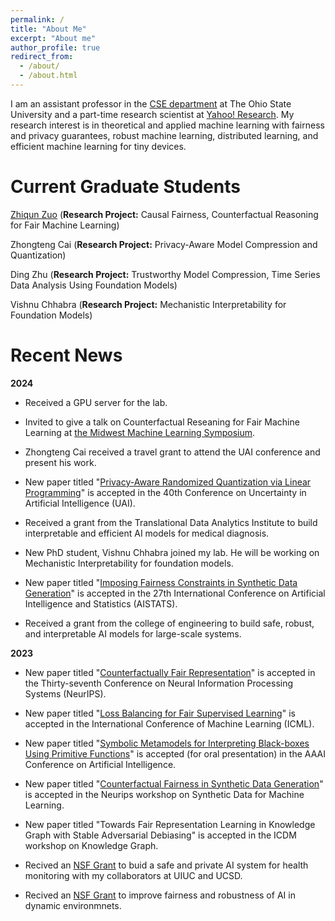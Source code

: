 ```yaml
---
permalink: /
title: "About Me"
excerpt: "About me"
author_profile: true
redirect_from: 
  - /about/
  - /about.html
---
```


I am an assistant professor in the [CSE department](https://cse.osu.edu/) at The Ohio State University and a part-time research scientist at [Yahoo! Research](https://research.yahoo.com/). My research interest is in theoretical and applied machine learning with fairness and privacy guarantees, robust machine learning, distributed learning, and efficient machine learning for tiny devices. 

Current Graduate Students
======
[Zhiqun Zuo](https://www.linkedin.com/in/zhiqun-zuo-616507277/) (**Research Project:** Causal Fairness, Counterfactual Reasoning for Fair Machine Learning)

Zhongteng Cai (**Research Project:** Privacy-Aware Model Compression and Quantization)

Ding Zhu (**Research Project:** Trustworthy Model Compression, Time Series Data Analysis Using Foundation Models)

Vishnu Chhabra (**Research Project:** Mechanistic Interpretability for Foundation Models)


Recent News
======

**2024**

* Received a GPU server for the lab.
  
* Invited to give a talk on Counterfactual Reseaning for Fair Machine Learning at [the Midwest Machine Learning Symposium](https://midwest-ml.org/2024/).

* Zhongteng Cai received a travel grant to attend the UAI conference and present his work. 

* New paper titled "[Privacy-Aware Randomized Quantization via Linear Programming](https://khalilimahdi.github.io/)" is accepted in the 40th Conference on Uncertainty in Artificial Intelligence (UAI). 

* Received a grant from the Translational Data Analytics Institute to build interpretable and efficient AI models for medical diagnosis.

* New PhD student, Vishnu Chhabra joined my lab. He will be working on Mechanistic Interpretability for foundation models. 

* New paper titled "[Imposing Fairness Constraints in Synthetic Data Generation](https://khalilimahdi.github.io/)" is accepted in the 27th International Conference on Artificial Intelligence and Statistics (AISTATS). 

* Received a grant from the college of engineering to build safe, robust, and interpretable AI models for large-scale systems. 

**2023**

* New paper titled "[Counterfactually Fair Representation](https://arxiv.org/pdf/2311.05420.pdf)" is accepted in the Thirty-seventh Conference on Neural Information Processing Systems (NeurIPS). 

* New paper titled "[Loss Balancing for Fair Supervised Learning](https://openreview.net/pdf?id=gVGZyRDpXX)" is accepted in the International Conference of Machine Learning (ICML). 

* New paper titled "[Symbolic Metamodels for Interpreting Black-boxes Using Primitive Functions]()" is accepted (for oral presentation) in the AAAI Conference on Artificial Intelligence.

* New paper titled "[Counterfactual Fairness in Synthetic Data Generation](https://openreview.net/pdf?id=tge5NiX4CZo)" is accepted in the Neurips workshop on Synthetic Data for Machine Learning. 

* New paper titled "Towards Fair Representation Learning in Knowledge Graph with Stable Adversarial Debiasing" is accepted in the ICDM workshop on Knowledge Graph. 

* Recived an [NSF Grant](https://www.nsf.gov/awardsearch/showAward?AWD_ID=2301601&HistoricalAwards=false) to buid a safe and private AI system for health monitoring with my collaborators at UIUC and UCSD.   

* Recived an [NSF Grant](https://www.nsf.gov/awardsearch/showAward?AWD_ID=2301599&HistoricalAwards=false) to improve fairness and robustness of AI in dynamic environmnets.


